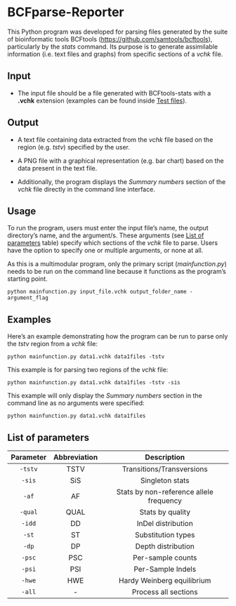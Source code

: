 # BCFparse-Reporter
 This Python program was developed for parsing files generated by the suite of bioinformatic tools BCFtools (https://github.com/samtools/bcftools), particularly by the *stats* command. Its purpose is to generate assimilable information (i.e. text files and graphs) from specific sections of a *vchk* file.

## Input
* The input file should be a file generated with BCFtools-stats with a **.vchk** extension (examples can be found inside [Test files](https://github.com/AkirisMc/BCFparse-Reporter/tree/main/Test%20files)).

## Output
* A text file containing data extracted from the *vchk* file based on the region (e.g. *tstv*) specified by the user.

* A PNG file with a graphical representation (e.g. bar chart) based on the data present in the text file. 

* Additionally, the program displays the *Summary numbers* section of the *vchk* file directly in the command line interface.

## Usage 
To run the program, users must enter the input file’s name, the output directory’s name, and the argument/s. These arguments (see [List of parameters](https://github.com/AkirisMc/BCFparse-Reporter?tab=readme-ov-file#list-of-parameters) table) specify which sections of the *vchk* file to parse. Users have the option to specify one or multiple arguments, or none at all.

As this is a multimodular program, only the primary script (*mainfunction.py*) needs to be run on the command line because it functions as the program’s starting point.

```python mainfunction.py input_file.vchk output_folder_name -argument_flag```

## Examples
Here’s an example demonstrating how the program can be run to parse only the *tstv* region from a *vchk* file:

```python mainfunction.py data1.vchk data1files -tstv```

This example is for parsing two regions of the *vchk* file:

```python mainfunction.py data1.vchk data1files -tstv -sis```
 
This example will only display the *Summary numbers* section in the command line as no arguments were specified:

```python mainfunction.py data1.vchk data1files```

## List of parameters 
| Parameter   | Abbreviation | Description                             |
| :---------: | :----------: | :-------------------------------------: |
| `-tstv`     | TSTV         | Transitions/Transversions               |
| `-sis`      | SiS          | Singleton stats                         |
| `-af`       | AF           | Stats by non-reference allele frequency |
| `-qual`     | QUAL         | Stats by quality                        |
| `-idd`      | DD           | InDel distribution                      |
| `-st`       | ST           | Substitution types                      |
| `-dp`       | DP           | Depth distribution                      |
| `-psc`      | PSC          | Per-sample counts                       |
| `-psi`      | PSI          | Per-Sample Indels                       |
| `-hwe`      | HWE          | Hardy Weinberg equilibrium              |
| `-all`      | -            | Process all sections                    |